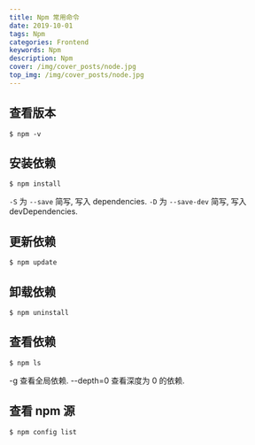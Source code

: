 ```yaml
---
title: Npm 常用命令
date: 2019-10-01
tags: Npm
categories: Frontend
keywords: Npm
description: Npm
cover: /img/cover_posts/node.jpg
top_img: /img/cover_posts/node.jpg
---
```

## 查看版本

`$ npm -v`

## 安装依赖

`$ npm install`

`-S` 为 `--save` 简写, 写入 dependencies.
`-D` 为 `--save-dev` 简写, 写入 devDependencies.

## 更新依赖

`$ npm update`

## 卸载依赖

`$ npm uninstall`

## 查看依赖

`$ npm ls`

-g 查看全局依赖.
--depth=0 查看深度为 0 的依赖.

## 查看 npm 源

`$ npm config list`
